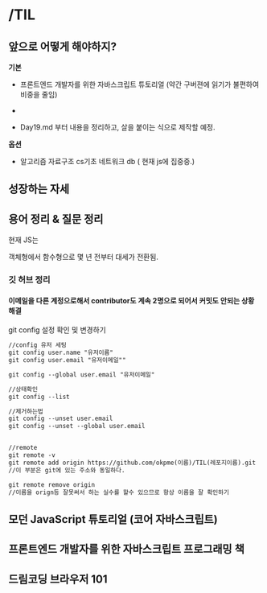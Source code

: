 # /TIL

## 앞으로 어떻게 해야하지?

**기본**


+ 프론트엔드 개발자를 위한 자바스크립트 튜토리얼 (약간 구버젼에 읽기가 불편하여 비중을 줄임)

+ [모던 JavaScript 튜토리얼 (기본) ]: https://ko.javascript.info/

+ Day19.md 부터 내용을 정리하고, 살을 붙이는 식으로 제작할 예정.

**옵션**

+ 알고리즘 자료구조 cs기초 네트워크 db ( 현재 js에 집중중.)

## 성장하는 자세



## 용어 정리 & 질문 정리



현재 JS는 

객체형에서 함수형으로 몇 년 전부터 대세가 전환됨.

 

### 깃 허브 정리

#### 이메일을 다른 계정으로해서 contributor도 계속 2명으로 되어서 커밋도 안되는 상황 해결

git config 설정 확인 및 변경하기

```tex
//config 유저 세팅
git config user.name "유저이름"
git config user.email "유저이메일""

git config --global user.email "유저이메일"

//상태확인
git config --list

//제거하는법 
git config --unset user.email
git config --unset --global user.email


//remote
git remote -v
git remote add origin https://github.com/okpme(이름)/TIL(레포지이름).git 
//이 부분은 git에 있는 주소와 동일하다.

git remote remove origin 
//이름을 orign등 잘못써서 하는 실수를 할수 있으므로 항상 이름을 잘 확인하기
```



## 모던  JavaScript 튜토리얼 (코어 자바스크립트)




## 프론트엔드 개발자를 위한 자바스크립트 프로그래밍 책



##  드림코딩 브라우저 101


